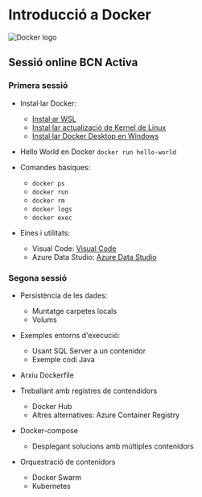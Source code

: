 # Introducció a Docker

<!-- insert Docker logo here -->

![Docker logo](https://logos-marcas.com/wp-content/uploads/2021/03/Docker-Logo.png)

## Sessió online BCN Activa

### Primera sessió

* Instal·lar Docker:
  * [Instal·ar WSL](https://docs.microsoft.com/en-us/windows/wsl/install)
  * [Instal·lar actualizació de Kernel de Linux](https://docs.microsoft.com/es-es/windows/wsl/install-manual#step-4---download-the-linux-kernel-update-package)
  * [Instal·lar Docker Desktop en Windows](https://docs.docker.com/desktop/windows/install/)

* Hello World en Docker `docker run hello-world`

* Comandes bàsiques:
  * `docker ps`
  * `docker run`
  * `docker rm`
  * `docker logs`
  * `docker exec`

* Eines i utilitats:
  * Visual Code: [Visual Code](https://code.visualstudio.com/)
  * Azure Data Studio: [Azure Data Studio](https://azuredatastudio.net/)

### Segona sessió

* Persistència de les dades:
  * Muntatge carpetes locals
  * Volums

* Exemples entorns d'execució:
  * Usant SQL Server a un contenidor
  * Exemple codi Java

* Arxiu Dockerfile

* Treballant amb registres de contendidors
  * Docker Hub
  * Altres alternatives: Azure Container Registry

* Docker-compose
  * Desplegant solucions amb múltiples contenidors

* Orquestració de contenidors
  * Docker Swarm
  * Kubernetes
